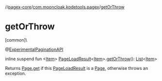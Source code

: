 //[pagex-core](../../index.md)/[com.mooncloak.kodetools.pagex](index.md)/[getOrThrow](get-or-throw.md)

# getOrThrow

[common]\

@[ExperimentalPaginationAPI](-experimental-pagination-a-p-i/index.md)

inline suspend fun &lt;[Item](get-or-throw.md)&gt; [PageLoadResult](-page-load-result/index.md)&lt;[Item](get-or-throw.md)&gt;.[getOrThrow](get-or-throw.md)(): [List](https://kotlinlang.org/api/latest/jvm/stdlib/kotlin.collections/-list/index.html)&lt;[Item](get-or-throw.md)&gt;

Returns [Page.get](-page/get.md) if this [PageLoadResult](-page-load-result/index.md) is a [Page](-page/index.md), otherwise throws an exception.

